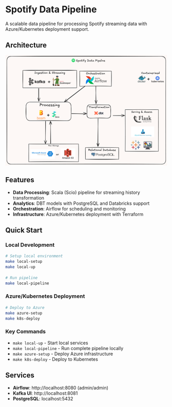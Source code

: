 # Spotify Data Pipeline

A scalable data pipeline for processing Spotify streaming data with Azure/Kubernetes deployment support.

## Architecture

![Spotify Pipeline Architecture](spotify_pipeline_architecture.png)

## Features

- **Data Processing**: Scala (Scio) pipeline for streaming history transformation
- **Analytics**: DBT models with PostgreSQL and Databricks support
- **Orchestration**: Airflow for scheduling and monitoring
- **Infrastructure**: Azure/Kubernetes deployment with Terraform

## Quick Start

### Local Development
```bash
# Setup local environment
make local-setup
make local-up

# Run pipeline
make local-pipeline
```

### Azure/Kubernetes Deployment  
```bash
# Deploy to Azure
make azure-setup
make k8s-deploy
```

### Key Commands
- `make local-up` - Start local services
- `make local-pipeline` - Run complete pipeline locally  
- `make azure-setup` - Deploy Azure infrastructure
- `make k8s-deploy` - Deploy to Kubernetes

## Services
- **Airflow**: http://localhost:8080 (admin/admin)
- **Kafka UI**: http://localhost:8081
- **PostgreSQL**: localhost:5432

